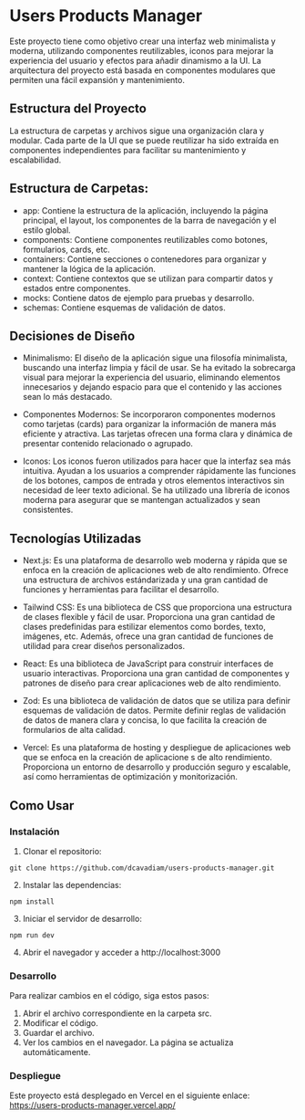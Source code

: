 # Users Products Manager
Este proyecto tiene como objetivo crear una interfaz web minimalista y moderna, utilizando componentes reutilizables, iconos para mejorar la experiencia del usuario y efectos para añadir dinamismo a la UI. La arquitectura del proyecto está basada en componentes modulares que permiten una fácil expansión y mantenimiento.

## Estructura del Proyecto
La estructura de carpetas y archivos sigue una organización clara y modular. Cada parte de la UI que se puede reutilizar ha sido extraída en componentes independientes para facilitar su mantenimiento y escalabilidad.

## Estructura de Carpetas:

- app: Contiene la estructura de la aplicación, incluyendo la página principal, el layout, los componentes de la barra de navegación y el estilo global.
- components: Contiene componentes reutilizables como botones, formularios, cards, etc.
- containers: Contiene secciones o contenedores para organizar y mantener la lógica de la aplicación.
- context: Contiene contextos que se utilizan para compartir datos y estados entre componentes.
- mocks: Contiene datos de ejemplo para pruebas y desarrollo.
- schemas: Contiene esquemas de validación de datos.

## Decisiones de Diseño
- Minimalismo: El diseño de la aplicación sigue una filosofía minimalista, buscando una interfaz limpia y fácil de usar. Se ha evitado la sobrecarga visual para mejorar la experiencia del usuario, eliminando elementos innecesarios y dejando espacio para que el contenido y las acciones sean lo más destacado.

- Componentes Modernos: Se incorporaron componentes modernos como tarjetas (cards) para organizar la información de manera más eficiente y atractiva. Las tarjetas ofrecen una forma clara y dinámica de presentar contenido relacionado o agrupado.

- Iconos: Los iconos fueron utilizados para hacer que la interfaz sea más intuitiva. Ayudan a los usuarios a comprender rápidamente las funciones de los botones, campos de entrada y otros elementos interactivos sin necesidad de leer texto adicional. Se ha utilizado una librería de iconos moderna para asegurar que se mantengan actualizados y sean consistentes.


## Tecnologías Utilizadas

- Next.js: Es una plataforma de desarrollo web moderna y rápida que se enfoca en la creación de aplicaciones web de alto rendimiento. Ofrece una estructura de archivos estándarizada y una gran cantidad de funciones y herramientas para facilitar el desarrollo.

- Tailwind CSS: Es una biblioteca de CSS que proporciona una estructura de clases flexible y fácil de usar. Proporciona una gran cantidad de clases predefinidas para estilizar elementos como bordes, texto, imágenes, etc. Además, ofrece una gran cantidad de funciones de utilidad para crear diseños personalizados.

- React: Es una biblioteca de JavaScript para construir interfaces de usuario interactivas. Proporciona una gran cantidad de componentes y patrones de diseño para crear aplicaciones web de alto rendimiento.

- Zod: Es una biblioteca de validación de datos que se utiliza para definir esquemas de validación de datos. Permite definir reglas de validación de datos de manera clara y concisa, lo que facilita la creación de formularios de alta calidad.

- Vercel: Es una plataforma de hosting y despliegue de aplicaciones web que se enfoca en la creación de aplicacione s de alto rendimiento. Proporciona un entorno de desarrollo y producción seguro y escalable, así como herramientas de optimización y monitorización.

## Como Usar

### Instalación

1. Clonar el repositorio:

```
git clone https://github.com/dcavadiam/users-products-manager.git
```

2. Instalar las dependencias:

```
npm install
```

3. Iniciar el servidor de desarrollo:

```
npm run dev
```

4. Abrir el navegador y acceder a http://localhost:3000

### Desarrollo

Para realizar cambios en el código, siga estos pasos:

1. Abrir el archivo correspondiente en la carpeta src.
2. Modificar el código.
3. Guardar el archivo.
4. Ver los cambios en el navegador. La página se actualiza automáticamente. 

### Despliegue

Este proyecto está desplegado en Vercel en el siguiente enlace: https://users-products-manager.vercel.app/
